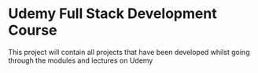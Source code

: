 # Udemy Full Stack Development Course
This project will contain all projects that have been developed whilst going through the modules and lectures on Udemy

